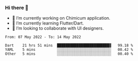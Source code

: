 ### Hi there 👋

<!--
**devcat37/devcat37** is a ✨ _special_ ✨ repository because its `README.md` (this file) appears on your GitHub profile.-->


- 🔭 I’m currently working on Chimicum application.
- 🌱 I’m currently learning Flutter/Dart.
- 👯 I’m looking to collaborate with UI designers.
<!-- - 🤔 I’m looking for help with ... -->

<!--START_SECTION:waka-->

```text
From: 07 May 2022 - To: 14 May 2022

Dart    21 hrs 51 mins  ████████████████████████▓   99.18 %
YAML    5 mins          ░░░░░░░░░░░░░░░░░░░░░░░░░   00.42 %
Other   5 mins          ░░░░░░░░░░░░░░░░░░░░░░░░░   00.40 %
```

<!--END_SECTION:waka-->
